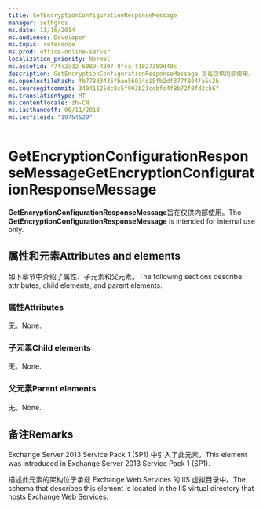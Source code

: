 ```yaml
---
title: GetEncryptionConfigurationResponseMessage
manager: sethgros
ms.date: 11/16/2014
ms.audience: Developer
ms.topic: reference
ms.prod: office-online-server
localization_priority: Normal
ms.assetid: 47fa2a32-6089-4897-8fca-f1827359d49c
description: GetEncryptionConfigurationResponseMessage 旨在仅供内部使用。
ms.openlocfilehash: fb778d3435fbae56034d15fb2df377f804fa5c2b
ms.sourcegitcommit: 34041125dc8c5f993b21cebfc4f8b72f0fd2cb6f
ms.translationtype: MT
ms.contentlocale: zh-CN
ms.lasthandoff: 06/11/2018
ms.locfileid: "19754529"
---
```

# <a name="getencryptionconfigurationresponsemessage"></a><span data-ttu-id="d3a95-103">GetEncryptionConfigurationResponseMessage</span><span class="sxs-lookup"><span data-stu-id="d3a95-103">GetEncryptionConfigurationResponseMessage</span></span>

<span data-ttu-id="d3a95-104">**GetEncryptionConfigurationResponseMessage**旨在仅供内部使用。</span><span class="sxs-lookup"><span data-stu-id="d3a95-104">The **GetEncryptionConfigurationResponseMessage** is intended for internal use only.</span></span> 

## <a name="attributes-and-elements"></a><span data-ttu-id="d3a95-105">属性和元素</span><span class="sxs-lookup"><span data-stu-id="d3a95-105">Attributes and elements</span></span>

<span data-ttu-id="d3a95-106">如下章节中介绍了属性、子元素和父元素。</span><span class="sxs-lookup"><span data-stu-id="d3a95-106">The following sections describe attributes, child elements, and parent elements.</span></span>
  
### <a name="attributes"></a><span data-ttu-id="d3a95-107">属性</span><span class="sxs-lookup"><span data-stu-id="d3a95-107">Attributes</span></span>

<span data-ttu-id="d3a95-108">无。</span><span class="sxs-lookup"><span data-stu-id="d3a95-108">None.</span></span>
  
### <a name="child-elements"></a><span data-ttu-id="d3a95-109">子元素</span><span class="sxs-lookup"><span data-stu-id="d3a95-109">Child elements</span></span>

<span data-ttu-id="d3a95-110">无。</span><span class="sxs-lookup"><span data-stu-id="d3a95-110">None.</span></span>
  
### <a name="parent-elements"></a><span data-ttu-id="d3a95-111">父元素</span><span class="sxs-lookup"><span data-stu-id="d3a95-111">Parent elements</span></span>

<span data-ttu-id="d3a95-112">无。</span><span class="sxs-lookup"><span data-stu-id="d3a95-112">None.</span></span>
  
## <a name="remarks"></a><span data-ttu-id="d3a95-113">备注</span><span class="sxs-lookup"><span data-stu-id="d3a95-113">Remarks</span></span>

<span data-ttu-id="d3a95-114">Exchange Server 2013 Service Pack 1 (SP1) 中引入了此元素。</span><span class="sxs-lookup"><span data-stu-id="d3a95-114">This element was introduced in Exchange Server 2013 Service Pack 1 (SP1).</span></span>
  
<span data-ttu-id="d3a95-115">描述此元素的架构位于承载 Exchange Web Services 的 IIS 虚拟目录中。</span><span class="sxs-lookup"><span data-stu-id="d3a95-115">The schema that describes this element is located in the IIS virtual directory that hosts Exchange Web Services.</span></span>
  


